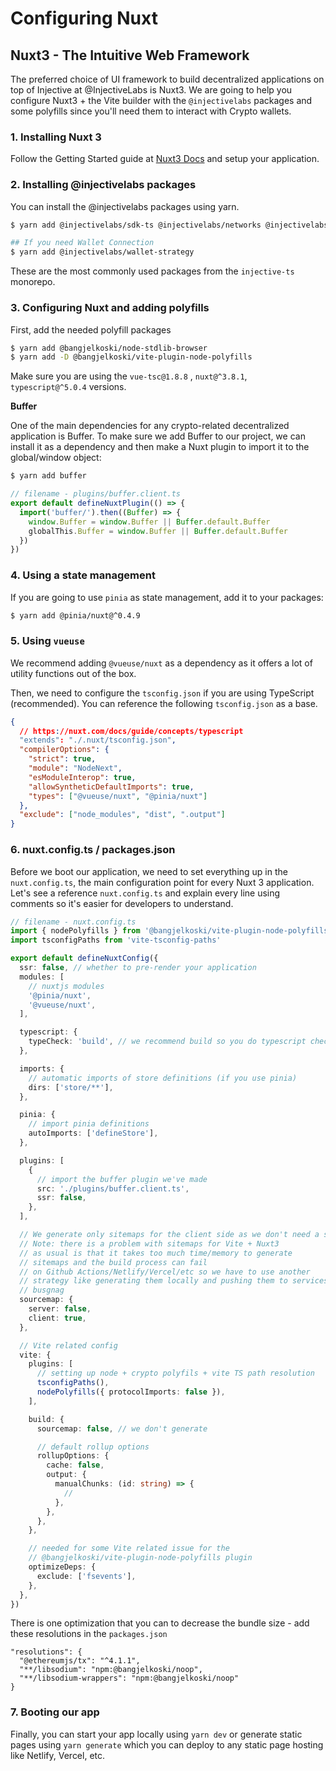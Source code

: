 # Configuring Nuxt

## Nuxt3 - The Intuitive Web Framework

The preferred choice of UI framework to build decentralized applications on top of Injective at @InjectiveLabs is Nuxt3. We are going to help you configure Nuxt3 + the Vite builder with the `@injectivelabs` packages and some polyfills since you'll need them to interact with Crypto wallets.

### 1. Installing Nuxt 3

Follow the Getting Started guide at [Nuxt3 Docs](https://nuxt.com/docs/getting-started/installation) and setup your application.

### 2. Installing @injectivelabs packages

You can install the @injectivelabs packages using yarn.

```bash
$ yarn add @injectivelabs/sdk-ts @injectivelabs/networks @injectivelabs/ts-types @injectivelabs/utils

## If you need Wallet Connection
$ yarn add @injectivelabs/wallet-strategy
```

These are the most commonly used packages from the `injective-ts` monorepo.

### 3. Configuring Nuxt and adding polyfills

First, add the needed polyfill packages

```bash
$ yarn add @bangjelkoski/node-stdlib-browser
$ yarn add -D @bangjelkoski/vite-plugin-node-polyfills
```

Make sure you are using the `vue-tsc@1.8.8` , `nuxt@^3.8.1`, `typescript@^5.0.4` versions.

**Buffer**

One of the main dependencies for any crypto-related decentralized application is Buffer. To make sure we add Buffer to our project, we can install it as a dependency and then make a Nuxt plugin to import it to the global/window object:

```bash
$ yarn add buffer
```

```ts
// filename - plugins/buffer.client.ts
export default defineNuxtPlugin(() => {
  import('buffer/').then((Buffer) => {
    window.Buffer = window.Buffer || Buffer.default.Buffer
    globalThis.Buffer = window.Buffer || Buffer.default.Buffer
  })
})
```

### 4. Using a state management

If you are going to use `pinia` as state management, add it to your packages:

```bash
$ yarn add @pinia/nuxt@^0.4.9
```

### 5. Using `vueuse`

We recommend adding `@vueuse/nuxt` as a dependency as it offers a lot of utility functions out of the box.

Then, we need to configure the `tsconfig.json` if you are using TypeScript (recommended). You can reference the following `tsconfig.json` as a base.

```json
{
  // https://nuxt.com/docs/guide/concepts/typescript
  "extends": "./.nuxt/tsconfig.json",
  "compilerOptions": {
    "strict": true,
    "module": "NodeNext",
    "esModuleInterop": true,
    "allowSyntheticDefaultImports": true,
    "types": ["@vueuse/nuxt", "@pinia/nuxt"]
  },
  "exclude": ["node_modules", "dist", ".output"]
}
```

### 6. nuxt.config.ts / packages.json

Before we boot our application, we need to set everything up in the `nuxt.config.ts`, the main configuration point for every Nuxt 3 application. Let's see a reference `nuxt.config.ts` and explain every line using comments so it's easier for developers to understand.

```ts
// filename - nuxt.config.ts
import { nodePolyfills } from '@bangjelkoski/vite-plugin-node-polyfills'
import tsconfigPaths from 'vite-tsconfig-paths'

export default defineNuxtConfig({
  ssr: false, // whether to pre-render your application
  modules: [
    // nuxtjs modules
    '@pinia/nuxt',
    '@vueuse/nuxt',
  ],

  typescript: {
    typeCheck: 'build', // we recommend build so you do typescript checks only on build type
  },

  imports: {
    // automatic imports of store definitions (if you use pinia)
    dirs: ['store/**'],
  },

  pinia: {
    // import pinia definitions
    autoImports: ['defineStore'],
  },

  plugins: [
    {
      // import the buffer plugin we've made
      src: './plugins/buffer.client.ts',
      ssr: false,
    },
  ],

  // We generate only sitemaps for the client side as we don't need a server
  // Note: there is a problem with sitemaps for Vite + Nuxt3
  // as usual is that it takes too much time/memory to generate
  // sitemaps and the build process can fail
  // on Github Actions/Netlify/Vercel/etc so we have to use another
  // strategy like generating them locally and pushing them to services like
  // busgnag
  sourcemap: {
    server: false,
    client: true,
  },

  // Vite related config
  vite: {
    plugins: [
      // setting up node + crypto polyfils + vite TS path resolution
      tsconfigPaths(),
      nodePolyfills({ protocolImports: false }),
    ],

    build: {
      sourcemap: false, // we don't generate

      // default rollup options
      rollupOptions: {
        cache: false,
        output: {
          manualChunks: (id: string) => {
            //
          },
        },
      },
    },

    // needed for some Vite related issue for the
    // @bangjelkoski/vite-plugin-node-polyfills plugin
    optimizeDeps: {
      exclude: ['fsevents'],
    },
  },
})
```

There is one optimization that you can to decrease the bundle size - add these resolutions in the `packages.json`

```
"resolutions": {
  "@ethereumjs/tx": "^4.1.1",
  "**/libsodium": "npm:@bangjelkoski/noop",
  "**/libsodium-wrappers": "npm:@bangjelkoski/noop"
}
```

### 7. Booting our app

Finally, you can start your app locally using `yarn dev` or generate static pages using `yarn generate` which you can deploy to any static page hosting like Netlify, Vercel, etc.
